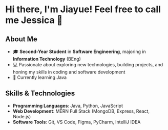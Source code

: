 # Hi there, I'm Jiayue! Feel free to call me Jessica 👋

<!--
**JY1Z/JY1Z** is a ✨ _special_ ✨ repository because its `README.md` (this file) appears on your GitHub profile.

Here are some ideas to get you started:

- 🔭 I’m currently working on ...
- 🌱 I’m currently learning ...
- 👯 I’m looking to collaborate on ...
- 🤔 I’m looking for help with ...
- 💬 Ask me about ...
- 📫 How to reach me: ...
- 😄 Pronouns: ...
- ⚡ Fun fact: ...
-->
## About Me
- 🎓 **Second-Year Student** in **Software Engineering**, majoring in **Information Technology** (BEng)
- 💻 Passionate about exploring new technologies, building projects, and honing my skills in coding and software development
- 🌱 Currently learning Java

## Skills & Technologies
- **Programming Languages**: Java, Python, JavaScript
- **Web Development**: MERN Full Stack (MongoDB, Express, React, Node.js)
- **Software Tools**: Git, VS Code, Figma, PyCharm, IntelliJ IDEA
